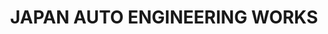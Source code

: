 ---
title: "JAPAN AUTO ENGINEERING WORKS"
url: /karachi/japan-auto-engineering-works/
shop: car repair
---